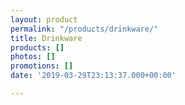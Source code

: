 ```yaml
---
layout: product
permalink: "/products/drinkware/"
title: Drinkware
products: []
photos: []
promotions: []
date: '2019-03-29T23:13:37.000+00:00'

---
```

